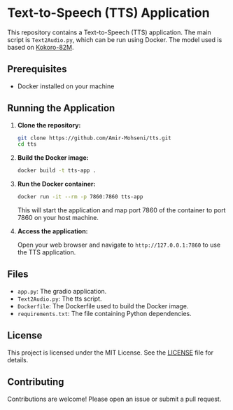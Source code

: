 # Text-to-Speech (TTS) Application

This repository contains a Text-to-Speech (TTS) application. The main script is `Text2Audio.py`, which can be run using Docker. The model used is based on [Kokoro-82M](https://huggingface.co/hexgrad/Kokoro-82M).

## Prerequisites

- Docker installed on your machine

## Running the Application

1. **Clone the repository:**

    ```sh
    git clone https://github.com/Amir-Mohseni/tts.git
    cd tts
    ```

2. **Build the Docker image:**

    ```sh
    docker build -t tts-app .
    ```

3. **Run the Docker container:**

    ```sh
    docker run -it --rm -p 7860:7860 tts-app
    ```

    This will start the application and map port 7860 of the container to port 7860 on your host machine.

4. **Access the application:**

    Open your web browser and navigate to `http://127.0.0.1:7860` to use the TTS application.

## Files

- `app.py`: The gradio application.
- `Text2Audio.py`: The tts script.
- `Dockerfile`: The Dockerfile used to build the Docker image.
- `requirements.txt`: The file containing Python dependencies.

## License

This project is licensed under the MIT License. See the [LICENSE](LICENSE) file for details.

## Contributing

Contributions are welcome! Please open an issue or submit a pull request.
